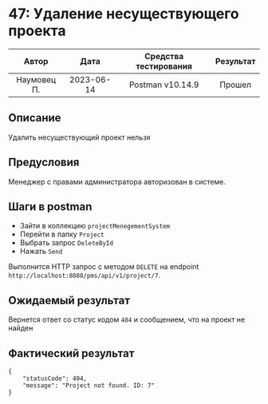 # 47: Удаление несуществующего проекта

|    Автор    |    Дата    | Средства тестирования | Результат |
|:-----------:|:----------:|:---------------------:|:---------:|
| Наумовец П. | 2023-06-14 |   Postman v10.14.9    |  Прошел   |

## Описание

Удалить несуществующий проект нельзя

## Предусловия

Менеджер с правами администратора авторизован в системе.

## Шаги в postman

* Зайти в коллекцию `projectMenegementSystem`
* Перейти в папку `Project`
* Выбрать запрос `DeleteById`
* Нажать `Send`

Выполнится HTTP запрос с методом `DELETE` на endpoint `http://localhost:8080/pms/api/v1/project/7`.

## Ожидаемый результат

Вернется ответ со статус кодом `404` и сообщением, что на проект не найден

## Фактический результат

```
{
    "statusCode": 404,
    "message": "Project not found. ID: 7"
}
```